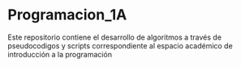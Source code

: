 # Programacion_1A
Este repositorio contiene el desarrollo de algoritmos a través de pseudocodigos y scripts correspondiente al espacio académico de introducción a la programación
